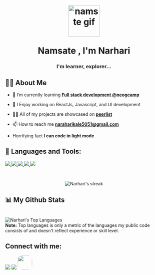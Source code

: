 <!--<a href="#"><img width="100%" height="auto" src="https://media.giphy.com/media/f3iwJFOVOwuy7K6FFw/giphy.gif" height="175px"/></a> -->

<h1 align="center"><img alt="namste gif" src="https://media.giphy.com/media/WqR7WfQVrpXNcmrm81/giphy.gif" width="100" height="100"></p> Namsate , I'm Narhari</h1><h3 align="center">I'm learner, explorer...</h3>

## 🙋‍♂️ About Me

- 🌱 I’m currently learning **[Full stack development @neogcamp](https://neog.camp/)**

- 🔮 I Enjoy working on ReactJs, Javascript, and UI development

- 👨‍💻 All of my projects are showcased on **[peerlist](https://peerlist.io/narhari_k)**

- 📫 How to reach me **naraharikale5051@gmail.com**

-  Horrifying fact **I can code in light mode**

## 🚀 Languages and Tools:

<p align="left">

<a href="https://reactjs.org/" target="_blank"> 
<img src="https://img.icons8.com/color/48/000000/react-native.png"/> </a>
<a href="https://developer.mozilla.org/en-US/docs/Web/JavaScript" target="_blank"> 
<img src="https://img.icons8.com/color/48/000000/javascript.png"/> </a>
<a href="https://www.w3.org/html/" target="_blank"> 
<img src="https://img.icons8.com/color/48/000000/html-5.png"/> </a>
<a href="https://www.w3schools.com/css/" target="_blank">
<img src="https://img.icons8.com/color/48/000000/css3.png"/> </a>
<a href="https://git-scm.com/" target="_blank">
<img src="https://img.icons8.com/color/48/000000/git.png"/> </a>

</p>

<br/>

<p align="center">
    <a>
        <img title="🔥 Get streak stats for your profile at git.io/streak-stats" alt="Narhari's streak" src="https://github-readme-stats.vercel.app/api?username=narharikale"/>
    </a>
</p>

## 📊 My Github Stats
<br/>
<a><img alt="Narhari's Top Languages" src="https://github-readme-stats.vercel.app/api/top-langs/?username=narharikale&langs_count=8&count_private=true&layout=compact&theme=react&hide_border=true&bg_color=0D1117" /></a>
  <br/>
  <b>Note:</b> Top languages is only a metric of the languages my public code consists of and doesn't reflect experience or skill level.

<br/>

## Connect with me:

<p align="left">
<a href = "https://twitter.com/NarhariKale4"><img src="https://img.icons8.com/fluency/48/000000/twitter.png"/></a>
<a href = "https://www.linkedin.com/in/narharikale/"><img src="https://img.icons8.com/fluent/48/000000/linkedin.png"/></a>
<a  href = "https://peerlist.io/narhari_k">
<img style=" width:46px ; height:45px ; border-radius:13px;" src="https://media-exp2.licdn.com/dms/image/C4D0BAQGjCtiL8FcUcw/company-logo_200_200/0/1646835554796?e=1663200000&v=beta&t=Ot-k6wEhKyTcEpee9j-lVHrTJ35HtMsRnhMImvdRkH4"/></a>

</p>
